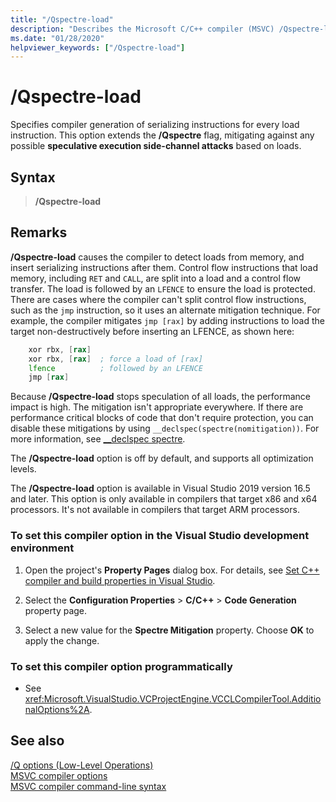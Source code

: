 ```yaml
---
title: "/Qspectre-load"
description: "Describes the Microsoft C/C++ compiler (MSVC) /Qspectre-load option."
ms.date: "01/28/2020"
helpviewer_keywords: ["/Qspectre-load"]
---
```

# /Qspectre-load

Specifies compiler generation of serializing instructions for every load instruction. This option extends the **/Qspectre** flag, mitigating against any possible **speculative execution side-channel attacks** based on loads.

## Syntax

> **/Qspectre-load**

## Remarks

**/Qspectre-load** causes the compiler to detect loads from memory, and insert serializing instructions after them. Control flow instructions that load memory, including `RET` and `CALL`, are split into a load and a control flow transfer. The load is followed by an `LFENCE` to ensure the load is protected. There are cases where the compiler can't split control flow instructions, such as the `jmp` instruction, so it uses an alternate mitigation technique. For example, the compiler mitigates `jmp [rax]` by adding instructions to load the target non-destructively before inserting an LFENCE, as shown here:

```asm
    xor rbx, [rax]
    xor rbx, [rax]  ; force a load of [rax]
    lfence          ; followed by an LFENCE
    jmp [rax]
```

Because **/Qspectre-load** stops speculation of all loads, the performance impact is high. The mitigation isn't appropriate everywhere. If there are performance critical blocks of code that don't require protection, you can disable these mitigations by using `__declspec(spectre(nomitigation))`. For more information, see [__declspec spectre](../../cpp/spectre.md).

The **/Qspectre-load** option is off by default, and supports all optimization levels.

The **/Qspectre-load** option is available in Visual Studio 2019 version 16.5 and later. This option is only available in compilers that target x86 and x64 processors. It's not available in compilers that target ARM processors.

### To set this compiler option in the Visual Studio development environment

1. Open the project's **Property Pages** dialog box. For details, see [Set C++ compiler and build properties in Visual Studio](../working-with-project-properties.md).

2. Select the **Configuration Properties** > **C/C++** > **Code Generation** property page.

3. Select a new value for the **Spectre Mitigation** property. Choose **OK** to apply the change.

### To set this compiler option programmatically

- See <xref:Microsoft.VisualStudio.VCProjectEngine.VCCLCompilerTool.AdditionalOptions%2A>.

## See also

[/Q options (Low-Level Operations)](q-options-low-level-operations.md)\
[MSVC compiler options](compiler-options.md)\
[MSVC compiler command-line syntax](compiler-command-line-syntax.md)
